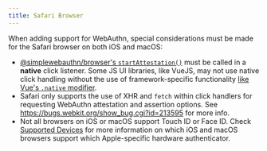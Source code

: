 ```yaml
---
title: Safari Browser
---
```


When adding support for WebAuthn, special considerations must be made for the Safari browser on both iOS and macOS:

* [@simplewebauthn/browser's `startAttestation()`](packages/browser.md#startattestation) must be called in a **native** click listener. Some JS UI libraries, like VueJS, may not use native click handling without the use of framework-specific functionality [like Vue's `.native` modifier](https://vuejs.org/v2/guide/components-custom-events.html#Binding-Native-Events-to-Components).
* Safari only supports the use of XHR and `fetch` within click handlers for requesting WebAuthn attestation and assertion options. See https://bugs.webkit.org/show_bug.cgi?id=213595 for more info.
* Not all browsers on iOS or macOS support Touch ID or Face ID. Check [Supported Devices](advanced/supported-devices.md) for more information on which iOS and macOS browsers support which Apple-specific hardware authenticator.
